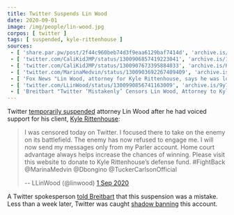 ```yaml
---
title: Twitter Suspends Lin Wood
date: 2020-09-01
image: /img/people/lin-wood.jpg
corpos: [ twitter ]
tags: [ suspended, kyle-rittenhouse ]
sources:
 - [ 'share.par.pw/post/2f44c960beb74d3f9eaa6129baf7414d', 'archive.is/wPOUf' ]
 - [ 'twitter.com/CaliKidJMP/status/1300906857419223041', 'archive.is/1GwwH' ]
 - [ 'twitter.com/CaliKidJMP/status/1300907673395884033', 'archive.is/KUeeP' ]
 - [ 'twitter.com/MarinaMedvin/status/1300903692267409409', 'archive.is/a4XzM' ]
 - [ 'Fox News "Lin Wood, attorney for Kyle Rittenhouse, says he was locked out of Twitter account" by Marisa Schultz (2 Sep 2020)', 'archive.is/m4eh1' ]
 - [ 'twitter.com/LLinWood/status/1300990856741163009', 'archive.is/9y7Fo' ]
 - [ 'Breitbart "Twitter ‘Mistakenly’ Censors Lin Wood, Attorney to Kyle Rittenhouse, Nicholas Sandmann" by Allum Bokhari (2 Sep 2020)', 'archive.is/CUZi5' ]
---
```


Twitter [temporarily suspended](notice.jpg) attorney Lin Wood after he had
voiced support for his client, [Kyle Rittenhouse](/context/kyle-rittenhouse/):

> I was censored today on Twitter. I focused there to take on the enemy on its
> battlefield. The enemy has now refused to engage me. I will now send my
> messages only from my Parler account. Home court advantage always helps
> increase the chances of winning. Please visit this website to donate to Kyle
> Rittenhouse’s defense fund. #FightBack @MarinaMedvin @Dbongino
> @TuckerCarlsonOfficial
>
> -- LLinWood (@linwood) [1 Sep 2020](https://archive.is/wPOUf)

A Twitter spokesperson [told
Breitbart](https://archive.is/CUZi5#selection-565.0-565.169) that this
suspension was a mistake. Less than a week later, Twitter was caught [shadow
banning](/e/twitter-shadow-bans-lin-wood/) this account.
